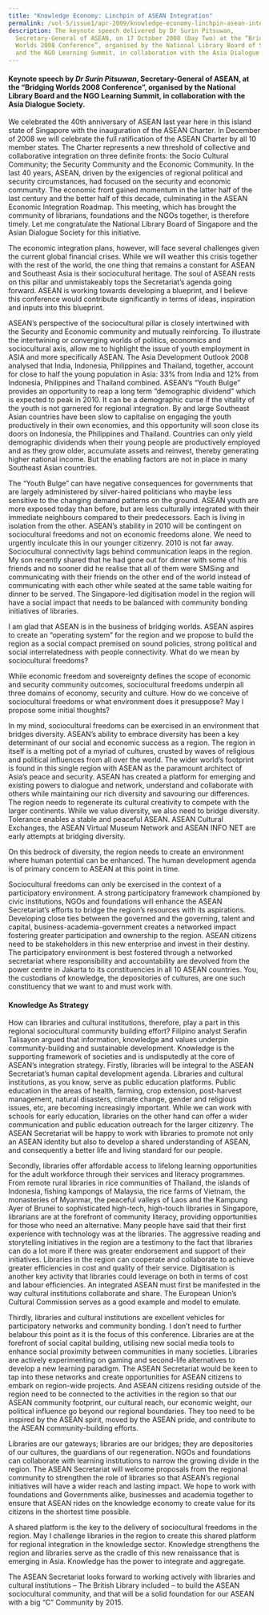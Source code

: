 ```yaml
---
title: "Knowledge Economy: Linchpin of ASEAN Integration"
permalink: /vol-5/issue1/apr-2009/knowledge-economy-linchpin-asean-integration/
description: The keynote speech delivered by Dr Surin Pitsuwan,
  Secretary-General of ASEAN, on 17 October 2008 (Day Two) at the “Bridging
  Worlds 2008 Conference”, organised by the National Library Board of Singapore
  and the NGO Learning Summit, in collaboration with the Asia Dialogue Society.
---
```

#### Keynote speech by *Dr Surin Pitsuwan*, Secretary-General of ASEAN, at the “Bridging Worlds 2008 Conference”, organised by the National Library Board and the NGO Learning Summit, in collaboration with the Asia Dialogue Society.

We celebrated the 40th anniversary of ASEAN last year here in this island state of Singapore with the inauguration of the ASEAN Charter. In December of 2008 we will celebrate the full ratification of the ASEAN Charter by all 10 member states. The Charter represents a new threshold of collective and collaborative integration on three definite fronts: the Socio Cultural Community; the Security Community and the Economic Community. In the last 40 years, ASEAN, driven by the exigencies of regional political and security circumstances, had focused on the security and economic community. The economic front gained momentum in the latter half of the last century and the better half of this decade, culminating in the ASEAN Economic Integration Roadmap. This meeting, which has brought the community of librarians, foundations and the NGOs together, is therefore timely. Let me congratulate the National Library Board of Singapore and the Asian Dialogue Society for this initiative.

The economic integration plans, however, will face several challenges given the current global financial crises. While we will weather this crisis together with the rest of the world, the one thing that remains a constant for ASEAN and Southeast Asia is their sociocultural heritage. The soul of ASEAN rests on this pillar and unmistakeably tops the Secretariat’s agenda going forward. ASEAN is working towards developing a blueprint, and I believe this conference would contribute significantly in terms of ideas, inspiration and inputs into this blueprint.

ASEAN’s perspective of the sociocultural pillar is closely intertwined with the Security and Economic community and mutually reinforcing. To illustrate the intertwining or converging worlds of politics, economics and sociocultural axis, allow me to highlight the issue of youth employment in ASIA and more specifically ASEAN. The Asia Development Outlook 2008 analysed that India, Indonesia, Philippines and Thailand, together, account for close to half the young population in Asia: 33% from India and 12% from Indonesia, Philippines and Thailand combined. ASEAN’s “Youth Bulge” provides an opportunity to reap a long term “demographic dividend” which is expected to peak in 2010. It can be a demographic curse if the vitality of the youth is not garnered for regional integration. By and large Southeast Asian countries have been slow to capitalise on engaging the youth productively in their own economies, and this opportunity will soon close its doors on Indonesia, the Philippines and Thailand. Countries can only yield demographic dividends when their young people are productively employed and as they grow older, accumulate assets and reinvest, thereby generating higher national income. But the enabling factors are not in place in many Southeast Asian countries.

The “Youth Bulge” can have negative consequences for governments that are largely administered by silver-haired politicians who maybe less sensitive to the changing demand patterns on the ground. ASEAN youth are more exposed today than before, but are less culturally integrated with their immediate neighbours compared to their predecessors. Each is living in isolation from the other. ASEAN’s stability in 2010 will be contingent on sociocultural freedoms and not on economic freedoms alone. We need to urgently inculcate this in our younger citizenry. 2010 is not far away. Sociocultural connectivity lags behind communication leaps in the region. My son recently shared that he had gone out for dinner with some of his friends and no sooner did he realise that all of them were SMSing and communicating with their friends on the other end of the world instead of communicating with each other while seated at the same table waiting for dinner to be served. The Singapore-led digitisation model in the region will have a social impact that needs to be balanced with community bonding initiatives of libraries.

I am glad that ASEAN is in the business of bridging worlds. ASEAN aspires to create an “operating system” for the region and we propose to build the region as a social compact premised on sound policies, strong political and social interrelatedness with people connectivity. What do we mean by sociocultural freedoms?

While economic freedom and sovereignty defines the scope of economic and security community outcomes, sociocultural freedoms underpin all three domains of economy, security and culture. How do we conceive of sociocultural freedoms or what environment does it presuppose? May I propose some initial thoughts?

In my mind, sociocultural freedoms can be exercised in an environment that bridges diversity. ASEAN’s ability to embrace diversity has been a key determinant of our social and economic success as a region. The region in itself is a melting pot of a myriad of cultures, crusted by waves of religious and political influences from all over the world. The wider world’s footprint is found in this single region with ASEAN as the paramount architect of Asia’s peace and security. ASEAN has created a platform for emerging and existing powers to dialogue and network, understand and collaborate with others while maintaining our rich diversity and savouring our differences. The region needs to regenerate its cultural creativity to compete with the larger continents. While we value diversity, we also need to bridge diversity. Tolerance enables a stable and peaceful ASEAN. ASEAN Cultural Exchanges, the ASEAN Virtual Museum Network and ASEAN INFO NET are early attempts at bridging diversity.

On this bedrock of diversity, the region needs to create an environment where human potential can be enhanced. The human development agenda is of primary concern to ASEAN at this point in time.

Sociocultural freedoms can only be exercised in the context of a participatory environment. A strong participatory framework championed by civic institutions, NGOs and foundations will enhance the ASEAN Secretariat’s efforts to bridge the region’s resources with its aspirations. Developing close ties between the governed and the governing, talent and capital, business-academia-government creates a networked impact fostering greater participation and ownership to the region. ASEAN citizens need to be stakeholders in this new enterprise and invest in their destiny. The participatory environment is best fostered through a networked secretariat where responsibility and accountability are devolved from the power centre in Jakarta to its constituencies in all 10 ASEAN countries. You, the custodians of knowledge, the depositories of cultures, are one such constituency that we want to and must work with.

#### **Knowledge As Strategy**

How can libraries and cultural institutions, therefore, play a part in this regional sociocultural community building effort? Filipino analyst Serafin Talisayon argued that information, knowledge and values underpin community-building and sustainable development. Knowledge is the supporting framework of societies and is undisputedly at the core of ASEAN’s integration strategy. Firstly, libraries will be integral to the ASEAN Secretariat’s human capital development agenda. Libraries and cultural institutions, as you know, serve as public education platforms. Public education in the areas of health, farming, crop extension, post-harvest management, natural disasters, climate change, gender and religious issues, etc, are becoming increasingly important. While we can work with schools for early education, libraries on the other hand can offer a wider communication and public education outreach for the larger citizenry. The ASEAN Secretariat will be happy to work with libraries to promote not only an ASEAN identity but also to develop a shared understanding of ASEAN, and consequently a better life and living standard for our people.

Secondly, libraries offer affordable access to lifelong learning opportunities for the adult workforce through their services and literacy programmes. From remote rural libraries in rice communities of Thailand, the islands of Indonesia, fishing kampongs of Malaysia, the rice farms of Vietnam, the monasteries of Myanmar, the peaceful valleys of Laos and the Kampung Ayer of Brunei to sophisticated high-tech, high-touch libraries in Singapore, librarians are at the forefront of community literacy, providing opportunities for those who need an alternative. Many people have said that their first experience with technology was at the libraries. The aggressive reading and storytelling initiatives in the region are a testimony to the fact that libraries can do a lot more if there was greater endorsement and support of their initiatives. Libraries in the region can cooperate and collaborate to achieve greater efficiencies in cost and quality of their service. Digitisation is another key activity that libraries could leverage on both in terms of cost and labour efficiencies. An integrated ASEAN must first be manifested in the way cultural institutions collaborate and share. The European Union’s Cultural Commission serves as a good example and model to emulate.

Thirdly, libraries and cultural institutions are excellent vehicles for participatory networks and community bonding. I don’t need to further belabour this point as it is the focus of this conference. Libraries are at the forefront of social capital building, utilising new social media tools to enhance social proximity between communities in many societies. Libraries are actively experimenting on gaming and second-life alternatives to develop a new learning paradigm. The ASEAN Secretariat would be keen to tap into these networks and create opportunities for ASEAN citizens to embark on region-wide projects. And ASEAN citizens residing outside of the region need to be connected to the activities in the region so that our ASEAN community footprint, our cultural reach, our economic weight, our political influence go beyond our regional boundaries. They too need to be inspired by the ASEAN spirit, moved by the ASEAN pride, and contribute to the ASEAN community-building efforts.

Libraries are our gateways; libraries are our bridges; they are depositories of our cultures, the guardians of our regeneration. NGOs and foundations can collaborate with learning institutions to narrow the growing divide in the region. The ASEAN Secretariat will welcome proposals from the regional community to strengthen the role of libraries so that ASEAN’s regional initiatives will have a wider reach and lasting impact. We hope to work with foundations and Governments alike, businesses and academia together to ensure that ASEAN rides on the knowledge economy to create value for its citizens in the shortest time possible.

A shared platform is the key to the delivery of sociocultural freedoms in the region. May I challenge libraries in the region to create this shared platform for regional integration in the knowledge sector. Knowledge strengthens the region and libraries serve as the cradle of this new renaissance that is emerging in Asia. Knowledge has the power to integrate and aggregate.

The ASEAN Secretariat looks forward to working actively with libraries and cultural institutions – The British Library included – to build the ASEAN sociocultural community, and that will be a solid foundation for our ASEAN with a big “C” Community by 2015.